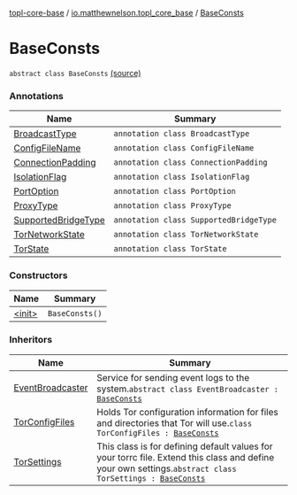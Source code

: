 [topl-core-base](../../index.md) / [io.matthewnelson.topl_core_base](../index.md) / [BaseConsts](./index.md)

# BaseConsts

`abstract class BaseConsts` [(source)](https://github.com/05nelsonm/TorOnionProxyLibrary-Android/blob/master/topl-core-base/src/main/java/io/matthewnelson/topl_core_base/BaseConsts.kt#L76)

### Annotations

| Name | Summary |
|---|---|
| [BroadcastType](-broadcast-type/index.md) | `annotation class BroadcastType` |
| [ConfigFileName](-config-file-name/index.md) | `annotation class ConfigFileName` |
| [ConnectionPadding](-connection-padding/index.md) | `annotation class ConnectionPadding` |
| [IsolationFlag](-isolation-flag/index.md) | `annotation class IsolationFlag` |
| [PortOption](-port-option/index.md) | `annotation class PortOption` |
| [ProxyType](-proxy-type/index.md) | `annotation class ProxyType` |
| [SupportedBridgeType](-supported-bridge-type/index.md) | `annotation class SupportedBridgeType` |
| [TorNetworkState](-tor-network-state/index.md) | `annotation class TorNetworkState` |
| [TorState](-tor-state/index.md) | `annotation class TorState` |

### Constructors

| Name | Summary |
|---|---|
| [&lt;init&gt;](-init-.md) | `BaseConsts()` |

### Inheritors

| Name | Summary |
|---|---|
| [EventBroadcaster](../-event-broadcaster/index.md) | Service for sending event logs to the system.`abstract class EventBroadcaster : `[`BaseConsts`](./index.md) |
| [TorConfigFiles](../-tor-config-files/index.md) | Holds Tor configuration information for files and directories that Tor will use.`class TorConfigFiles : `[`BaseConsts`](./index.md) |
| [TorSettings](../-tor-settings/index.md) | This class is for defining default values for your torrc file. Extend this class and define your own settings.`abstract class TorSettings : `[`BaseConsts`](./index.md) |
